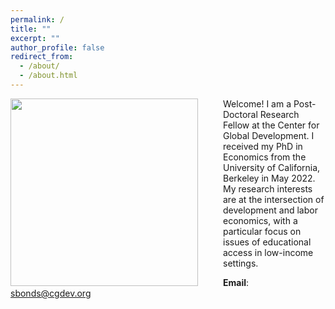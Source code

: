 ```yaml
---
permalink: /
title: ""
excerpt: ""
author_profile: false
redirect_from: 
  - /about/
  - /about.html
---
```


<img src="{{site.url}}/images/bonds_bio_photo.jpg" width="300" align="left" style="display: block; margin-right: 40px;" /> 


Welcome! I am a Post-Doctoral Research Fellow at the Center for Global Development. I received my PhD in Economics from the University of California, Berkeley in May 2022. My research interests are at the intersection of development and labor economics, with a particular focus on issues of educational access in low-income settings. 

**Email**: [sbonds@cgdev.org](mailto:sbonds@cgdev.org)

